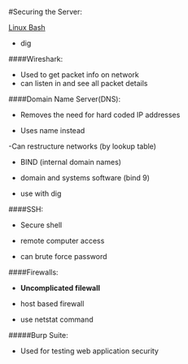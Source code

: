 #Securing the Server:

[Linux Bash](linuxcontainers.org)

- dig

####Wireshark:

- Used to get packet info on network
- can listen in and see all packet details 

####Domain Name Server(DNS):

- Removes the need for hard coded IP addresses

- Uses name instead

-Can restructure networks (by lookup table)

- BIND (internal domain names) 

- domain and systems software (bind 9)

- use with dig

####SSH:

- Secure shell

- remote computer access

- can brute force password

####Firewalls: 

- **Uncomplicated filewall**

- host based firewall

- use netstat command 

#####Burp Suite:

- Used for testing web application security 